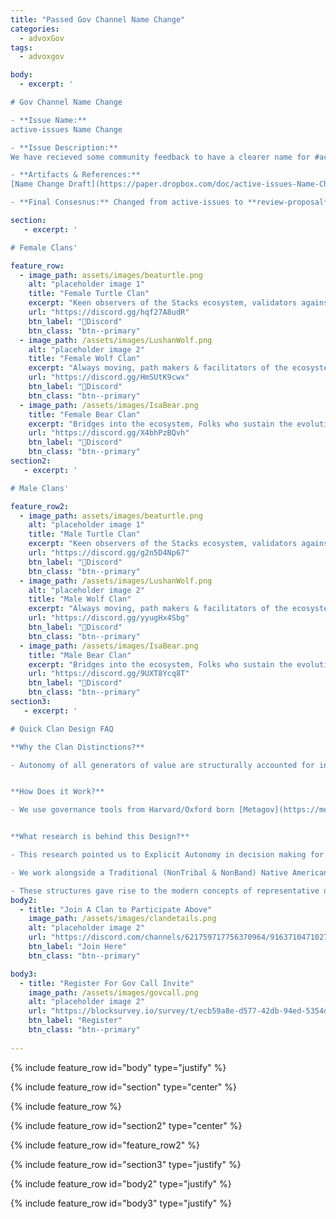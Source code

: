 ```yaml
---
title: "Passed Gov Channel Name Change"
categories:
  - advoxGov
tags:
  - advoxgov

body: 
  - excerpt: ' 

# Gov Channel Name Change

- **Issue Name:**
active-issues Name Change

- **Issue Description:** 
We have recieved some community feedback to have a clearer name for #active-issues channel. Something that reflects the refining of proposals that happens in the channel. 

- **Artifacts & References:** 
[Name Change Draft](https://paper.dropbox.com/doc/active-issues-Name-Change--Bq~DRPUML6o4qHBJrT69LbJfAg-vb7MBn72r2yWcHURySTdN)

- **Final Consesnus:** Changed from active-issues to **review-proposal**'

section:
   - excerpt: ' 

# Female Clans'

feature_row:
  - image_path: assets/images/beaturtle.png
    alt: "placeholder image 1"
    title: "Female Turtle Clan"
    excerpt: "Keen observers of the Stacks ecosystem, validators against core values."
    url: "https://discord.gg/hqf27A8udR"
    btn_label: "🐢Discord"
    btn_class: "btn--primary"
  - image_path: /assets/images/LushanWolf.png
    alt: "placeholder image 2"
    title: "Female Wolf Clan"
    excerpt: "Always moving, path makers & facilitators of the ecosystem."
    url: "https://discord.gg/HmSUtK9cwx"
    btn_label: "🐺Discord"
    btn_class: "btn--primary"
  - image_path: /assets/images/IsaBear.png
    title: "Female Bear Clan"
    excerpt: "Bridges into the ecosystem, Folks who sustain the evolution of the ecosystem."
    url: "https://discord.gg/X4bhPzBQvh"
    btn_label: "🐻Discord"
    btn_class: "btn--primary"
section2:
   - excerpt: ' 

# Male Clans'

feature_row2:
  - image_path: assets/images/beaturtle.png
    alt: "placeholder image 1"
    title: "Male Turtle Clan"
    excerpt: "Keen observers of the Stacks ecosystem, validators against core values."
    url: "https://discord.gg/g2n5D4Np67"
    btn_label: "🐢Discord"
    btn_class: "btn--primary"
  - image_path: /assets/images/LushanWolf.png
    alt: "placeholder image 2"
    title: "Male Wolf Clan"
    excerpt: "Always moving, path makers & facilitators of the ecosystem."
    url: "https://discord.gg/yyugHx4Sbg"
    btn_label: "🐺Discord"
    btn_class: "btn--primary"
  - image_path: /assets/images/IsaBear.png
    title: "Male Bear Clan"
    excerpt: "Bridges into the ecosystem, Folks who sustain the evolution of the ecosystem."
    url: "https://discord.gg/9UXT8Ycq8T"
    btn_label: "🐻Discord"
    btn_class: "btn--primary"
section3:
   - excerpt: '

# Quick Clan Design FAQ

**Why the Clan Distinctions?**

- Autonomy of all generators of value are structurally accounted for in the Clan Design, even ensuring voices of **Women & Ecosystems are not drowned out in long term.**


**How Does it Work?**

- We use governance tools from Harvard/Oxford born [Metagov](https://metagov.org/) research group, we integrate this right right into the official Stacks discord as shown [here](https://advox-dao.com/advoxres/#advox-clan-governance).


**What research is behind this Design?**

- This research pointed us to Explicit Autonomy in decision making for Women, regenerative ecosystems as critical in both contexts of Original People Nations & the potential of long term sustainability in OSS of Web. [Rensselaer Polytechnic Institute](https://generativejustice.org/) & [National Center of Scientific Research in Paris](https://cyber.harvard.edu/people/pdefilippi)

- We work alongside a Traditional (NonTribal & NonBand) Native American Two Row Wampum Council for guidance in bottom up organization. 

- These structures gave rise to the modern concepts of representative democracy, decentralized autonomous confederation etc.'
body2: 
  - title: "Join A Clan to Participate Above"
    image_path: /assets/images/clandetails.png
    alt: "placeholder image 2"
    url: "https://discord.com/channels/621759717756370964/916371047102705704/1011947207697641562"
    btn_label: "Join Here"
    btn_class: "btn--primary" 

body3:
  - title: "Register For Gov Call Invite"
    image_path: /assets/images/govcall.png
    alt: "placeholder image 2"
    url: "https://blocksurvey.io/survey/t/ecb59a8e-d577-42db-94ed-5354d64a0359/r/o"
    btn_label: "Register"
    btn_class: "btn--primary"
 
---
```

{% include feature_row id="body" type="justify" %}

{% include feature_row id="section" type="center" %}

{% include feature_row %}

{% include feature_row id="section2" type="center" %}

{% include feature_row id="feature_row2" %}

{% include feature_row id="section3" type="justify" %}

{% include feature_row id="body2" type="justify" %}

{% include feature_row id="body3" type="justify" %}
